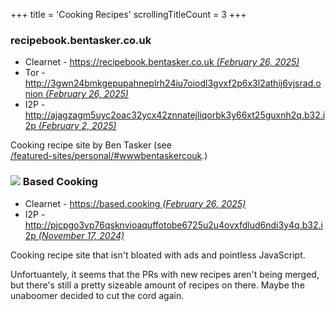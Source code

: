 +++
title               = 'Cooking Recipes'
scrollingTitleCount = 3
+++

### recipebook.bentasker.co.uk

- Clearnet - [https://recipebook.bentasker.co.uk *(February 26, 2025)*](https://recipebook.bentasker.co.uk)
- Tor - [http://3gwn24bmkgepupahneplrh24iu7oiodl3gvxf2p6x3l2athij6vjsrad.onion *(February 26, 2025)*](http://3gwn24bmkgepupahneplrh24iu7oiodl3gvxf2p6x3l2athij6vjsrad.onion)
- I2P - [http://ajagzagm5uyc2oac32ycx42znnatejliqorbk3y66xt25guxnh2q.b32.i2p *(February 2, 2025)*](http://ajagzagm5uyc2oac32ycx42znnatejliqorbk3y66xt25guxnh2q.b32.i2p)

Cooking recipe site by Ben Tasker (see \
[/featured-sites/personal/#wwwbentaskercouk](/featured-sites/personal/#wwwbentaskercouk).)

### ![](/web-buttons/based.cooking.webp) Based Cooking

- Clearnet - [https://based.cooking *(February 26, 2025)*](https://based.cooking)
- I2P - [http://pjcpgo3vp76qsknvioaquffotobe6725u2u4ovxfdlud6ndi3y4q.b32.i2p *(November 17, 2024)*](http://pjcpgo3vp76qsknvioaquffotobe6725u2u4ovxfdlud6ndi3y4q.b32.i2p/)

Cooking recipe site that isn't bloated with ads and pointless
JavaScript.

Unfortuantely, it seems that the PRs with new recipes aren't being merged, but
there's still a pretty sizeable amount of recipes on there. Maybe the unaboomer
decided to cut the cord again.
